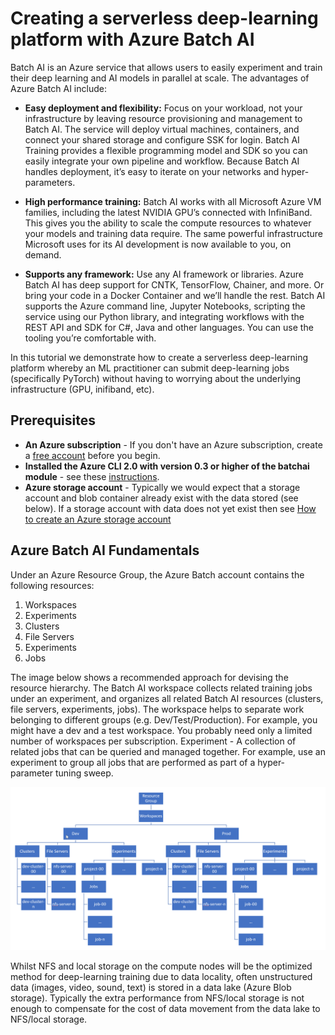 # Creating a serverless deep-learning platform with Azure Batch AI
Batch AI is an Azure service that allows users to easily experiment and train their deep learning and AI models in parallel at scale. The advantages of Azure Batch AI include:

- __Easy deployment and flexibility:__ Focus on your workload, not your infrastructure by leaving resource provisioning and management to Batch AI. The service will deploy virtual machines, containers, and connect your shared storage and configure SSK for login. Batch AI Training provides a flexible programming model and SDK so you can easily integrate your own pipeline and workflow. Because Batch AI handles deployment, it’s easy to iterate on your networks and hyper-parameters.

- __High performance training:__ Batch AI works with all Microsoft Azure VM families, including the latest NVIDIA GPU’s connected with InfiniBand. This gives you the ability to scale the compute resources to whatever your models and training data require. The same powerful infrastructure Microsoft uses for its AI development is now available to you, on demand.

- __Supports any framework:__ Use any AI framework or libraries. Azure Batch AI has deep support for CNTK, TensorFlow, Chainer, and more. Or bring your code in a Docker Container and we’ll handle the rest. Batch AI supports the Azure command line, Jupyter Notebooks, scripting the service using our Python library, and integrating workflows with the REST API and SDK for C#, Java and other languages. You can use the tooling you’re comfortable with.

In this tutorial we demonstrate how to create a serverless deep-learning platform whereby an ML practitioner can submit deep-learning jobs (specifically PyTorch) without having to worrying about the underlying infrastructure (GPU, inifiband, etc).

## Prerequisites

* __An Azure subscription__ - If you don't have an Azure subscription, create a [free account](https://azure.microsoft.com/free/?WT.mc_id=A261C142F) before you begin.
* __Installed the Azure CLI 2.0 with version 0.3 or higher of the batchai module__ - see these [instructions](https://docs.microsoft.com/en-us/cli/azure/install-azure-cli?view=azure-cli-latest).
* __Azure storage account__ - Typically we would expect that a storage account and blob container already exist with the data stored (see below). If a storage account with data does not yet exist then see [How to create an Azure storage account](https://docs.microsoft.com/en-gb/azure/storage/common/storage-create-storage-account)

## Azure Batch AI Fundamentals
Under an Azure Resource Group, the Azure Batch account contains the following resources:

1. Workspaces
2. Experiments
3. Clusters
4. File Servers
5. Experiments
6. Jobs

The image below shows a recommended approach for devising the resource hierarchy. The Batch AI workspace collects related training jobs under an experiment, and organizes all related Batch AI resources (clusters, file servers, experiments, jobs). The workspace helps to separate work belonging to different groups (e.g. Dev/Test/Production). For example, you might have a dev and a test workspace. You probably need only a limited number of workspaces per subscription. 
Experiment - A collection of related jobs that can be queried and managed together. For example, use an experiment to group all jobs that are performed as part of a hyper-parameter tuning sweep. 

![](img/batchai_hierachy.png?raw=true "Batch AI Resource Hierarchy")

Whilst NFS and local storage on the compute nodes will be the optimized method for deep-learning training due to data locality, often unstructured data (images, video, sound, text) is stored in a data lake (Azure Blob storage). Typically the extra performance from NFS/local storage is not enough to compensate for the cost of data movement from the data lake to NFS/local storage.
